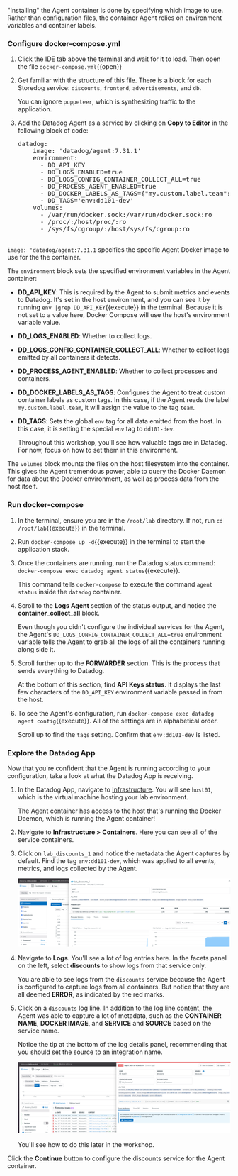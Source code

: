 "Installing" the Agent container is done by specifying which image to use. Rather than configuration files, the container Agent relies on environment variables and container labels.

### Configure docker-compose.yml

1. Click the IDE tab above the terminal and wait for it to load. Then open the file `docker-compose.yml`{{open}}

2. Get familiar with the structure of this file. There is a block for each Storedog service: `discounts`, `frontend`, `advertisements`, and `db`.

    You can ignore `puppeteer`, which is synthesizing traffic to the application. 

3. Add the Datadog Agent as a service by clicking on **Copy to Editor** in the following block of code:

    <pre class="file" data-filename="docker-compose.yml" data-target="insert" data-marker="# paste agent block here">
   datadog:
       image: 'datadog/agent:7.31.1'
       environment:
         - DD_API_KEY
         - DD_LOGS_ENABLED=true
         - DD_LOGS_CONFIG_CONTAINER_COLLECT_ALL=true
         - DD_PROCESS_AGENT_ENABLED=true
         - DD_DOCKER_LABELS_AS_TAGS={"my.custom.label.team":"team"}
         - DD_TAGS='env:dd101-dev'
       volumes:
         - /var/run/docker.sock:/var/run/docker.sock:ro
         - /proc/:/host/proc/:ro
         - /sys/fs/cgroup/:/host/sys/fs/cgroup:ro
    </pre>

`image: 'datadog/agent:7.31.1` specifies the specific Agent Docker image to use for the the container.

The `environment` block sets the specified environment variables in the Agent container:

  - **DD_API_KEY**: This is required by the Agent to submit metrics and events to Datadog. It's set in the host environment, and you can see it by running `env |grep DD_API_KEY`{{execute}} in the terminal. Because it is not set to a value here, Docker Compose will use the host's environment variable value.
  
  - **DD_LOGS_ENABLED**: Whether to collect logs.
  
  - **DD_LOGS_CONFIG_CONTAINER_COLLECT_ALL**: Whether to collect logs emitted by all containers it detects.
  
  - **DD_PROCESS_AGENT_ENABLED**: Whether to collect processes and containers.
  
  - **DD_DOCKER_LABELS_AS_TAGS**: Configures the Agent to treat custom container labels as custom tags. In this case, if the Agent reads the label `my.custom.label.team`, it will assign the value to the tag `team`.
  
  - **DD_TAGS**: Sets the global `env` tag for all data emitted from the host. In this case, it is setting the special `env` tag to `dd101-dev`. 

    Throughout this workshop, you'll see how valuable tags are in Datadog. For now, focus on how to set them in this environment.

The `volumes` block mounts the files on the host filesystem into the container. This gives the Agent tremendous power, able to query the Docker Daemon for data about the Docker environment, as well as process data from the host itself.

### Run docker-compose

1. In the terminal, ensure you are in the `/root/lab` directory. If not, run `cd /root/lab`{{execute}} in the terminal.

2. Run `docker-compose up -d`{{execute}} in the terminal to start the application stack.

3. Once the containers are running, run the Datadog status command: `docker-compose exec datadog agent status`{{execute}}. 

    This command tells `docker-compose` to execute the command `agent status` inside the `datadog` container.

4. Scroll to the **Logs Agent** section of the status output, and notice the **container_collect_all** block. 

    Even though you didn't configure the individual services for the Agent, the Agent's `DD_LOGS_CONFIG_CONTAINER_COLLECT_ALL=true` environment variable tells the Agent to grab all the logs of all the containers running along side it.

5. Scroll further up to the **FORWARDER** section. This is the process that sends everything to Datadog.

    At the bottom of this section, find **API Keys status**. It displays the last few characters of the `DD_API_KEY` environment variable passed in from the host.

6. To see the Agent's configuration, run `docker-compose exec datadog agent config`{{execute}}. All of the settings are in alphabetical order.

    Scroll up to find the `tags` setting. Confirm that `env:dd101-dev` is listed.

### Explore the Datadog App 

Now that you're confident that the Agent is running according to your configuration, take a look at what the Datadog App is receiving.

1. In the Datadog App, navigate to [Infrastructure](https://app.datadoghq.com/infrastructure). You will see `host01`, which is the virtual machine hosting your lab environment. 

    The Agent container has access to the host that's running the Docker Daemon, which is running the Agent container!

2. Navigate to **Infrastructure > Containers**. Here you can see all of the service containers.

3. Click on `lab_discounts_1` and notice the metadata the Agent captures by default. Find the tag `env:dd101-dev`, which was applied to all events, metrics, and logs collected by the Agent.

    ![Discounts container pre-configuration](./assets/discounts-container-pre-config.png)

4. Navigate to **Logs**. You'll see a lot of log entries here. In the facets panel on the left, select **discounts** to show logs from that service only. 

    You are able to see logs from the `discounts` service because the Agent is configured to capture logs from all containers. But notice that they are all deemed **ERROR**, as indicated by the red marks. 

5. Click on a `discounts` log line. In addition to the log line content, the Agent was able to capture a lot of metadata, such as the **CONTAINER NAME**, **DOCKER IMAGE**, and **SERVICE** and **SOURCE** based on the service name.

    Notice the tip at the bottom of the log details panel, recommending that you should set the source to an integration name.

    ![Discounts logs with no configuration](./assets/discounts-logs-pre-configure.png)

    You'll see how to do this later in the workshop.

Click the **Continue** button to configure the discounts service for the Agent container.